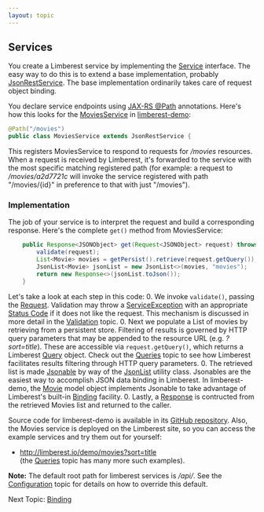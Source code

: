 ```yaml
---
layout: topic
---
```

## Services
You create a Limberest service by implementing the [Service](../javadoc/io/limberest/service/Service) interface.
The easy way to do this is to extend a base implementation, probably 
[JsonRestService](../javadoc/io/limberest/json/JsonRestService).
The base implementation ordinarily takes care of request object binding.

You declare service endpoints using [JAX-RS @Path](http://docs.oracle.com/javaee/7/api/javax/ws/rs/Path.html) annotations.
Here's how this looks for the [MoviesService](https://github.com/limberest/limberest-demo/blob/master/src/io/limberest/demo/service/MoviesService.java)
in [limberest-demo](../demo/):
```java
@Path("/movies")
public class MoviesService extends JsonRestService {
```

This registers MoviesService to respond to requests for */movies* resources.
When a request is received by Limberest, it's forwarded to the service with the most specific
matching registered path (for example: a request to */movies/a2d7721c* will invoke the service
registered with path "/movies/{id}" in preference to that with just "/movies").

### Implementation
The job of your service is to interpret the request and build a corresponding response.
Here's the complete `get()` method from MoviesService: 
```java
    public Response<JSONObject> get(Request<JSONObject> request) throws ServiceException {
        validate(request);
        List<Movie> movies = getPersist().retrieve(request.getQuery());
        JsonList<Movie> jsonList = new JsonList<>(movies, "movies");
        return new Response<>(jsonList.toJson());
    }
```

Let's take a look at each step in this code:
0. We invoke `validate()`, passing the [Request](../javadoc/io/limberest/service/http/Request).
   Validation may throw a [ServiceException](../javadoc/io/limberest/service/ServiceException) 
   with an appropriate [Status Code](https://en.wikipedia.org/wiki/List_of_HTTP_status_codes)
   if it does not like the request.
   This mechanism is discussed in more detail in the [Validation](validation) topic.
0. Next we populate a List of movies by retrieving from a persistent store.
   Filtering of results is governed by HTTP query parameters that
   may be appended to the resource URL (e.g. *?sort=title*).  These are accessible via `request.getQuery()`, 
   which returns a Limberest [Query](../javadoc/io/limberest/service/Query) object.
   Check out the [Queries](queries) topic to see how Limberest facilitates results filtering 
   through HTTP query parameters. 
0. The retrieved list is made [Jsonable](../javadoc/io/limberest/json/Jsonable) 
   by way of the [JsonList](../javadoc/io/limberest/json/JsonList) utility class.
   Jsonables are the easiest way to accomplish JSON data binding in Limberest.
   In limberest-demo, the [Movie](https://github.com/limberest/limberest-demo/blob/master/src/io/limberest/demo/model/Movie.java)
   model object implements Jsonable to take advantage of Limberest's built-in [Binding](binding) facility.
0. Lastly, a [Response](../javadoc/io/limberest/service/http/Response) is contructed from the
   retrieved Movies list and returned to the caller. 

Source code for limberest-demo is available in its 
[GitHub repository](https://github.com/limberest/limberest-demo).
Also, the Movies service is deployed on the Limberest site, so you can access the example services
and try them out for yourself:
   - <http://limberest.io/demo/movies?sort=title>   
     (the [Queries](queries) topic has many more such examples).

**Note:** The default root path for limberest services is */api/*.
See the [Configuration](config) topic for details on how to override this default.

Next Topic: [Binding](binding)

